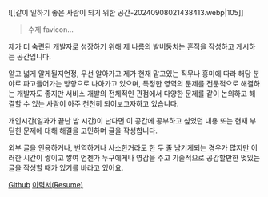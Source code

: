 ![[같이 일하기 좋은 사람이 되기 위한 공간-20240908021438413.webp|105]]
> 수제 favicon...

제가 더 숙련된 개발자로 성장하기 위해 제 나름의 발버둥치는 흔적을 작성하고 게시하는 공간입니다.

얕고 넓게 알게될지언정, 우선 알아가고 제가 현재 맡고있는 직무나 흥미에 따라 해당 분야로 파고들어가는 방향으로 나아가고 있으며, 특정한 영역의 문제를 전문적으로 해결하는 개발자도 좋지만 서비스 개발의 전체적인 관점에서 다양한 문제를 같이 논의하고 해결할 수 있는 사람이 아주 천천히 되어보고자하고 있습니다.

개인시간(일과가 끝난 밤 시간)이 난다면 이 공간에 공부하고 싶었던 내용 또는 현재 부딛힌 문제에 대해 해결을 고민하며 글을 작성합니다.

외부 글을 인용하거나, 번역하거나 사소한거라도 한 두 줄 남기게되는 경우가 많지만 이러한 시간이 쌓이고 쌓여 언젠가 누구에게나 영감을 주고 기술적으로 공감할만한 멋있는 글을 작성할 때가 있기를 바라고 있어요.

[Github](https://github.com/galaxy4276)
[이력서(Resume)](https://pine-epoxy-5c9.notion.site/fbfeafcd12c4426085e41b13f5cad08c?pvs=4)

